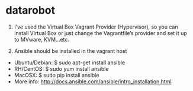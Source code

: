 # datarobot

1. I’ve used the Virtual Box Vagrant Provider (Hypervisor), so you can install Virtual Box or just change the Vagrantfile’s provider and set it up to MVware, KVM…etc.

2. Ansible should be installed in the vagrant host

* Ubuntu/Debian: $ sudo apt-get install ansible
* RH/CentOS: $ sudo yum install ansible
* MacOSX: $ sudo pip install ansible
* More info: http://docs.ansible.com/ansible/intro_installation.html
